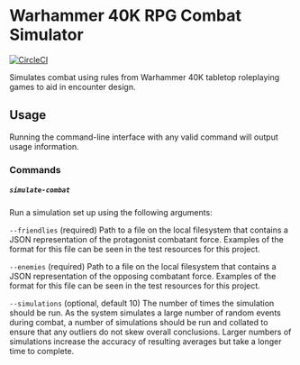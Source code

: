 # Warhammer 40K RPG Combat Simulator

[![CircleCI](https://circleci.com/gh/HSAR/CombatSimulator.svg?style=shield)](https://circleci.com/gh/circleci/circleci-docs)


Simulates combat using rules from Warhammer 40K tabletop roleplaying games to aid in encounter design.

## Usage

Running the command-line interface with any valid command will output usage information.

### Commands

##### `simulate-combat`

Run a simulation set up using the following arguments:

`--friendlies` (required) Path to a file on the local filesystem that contains a JSON representation of the protagonist combatant force.
Examples of the format for this file can be seen in the test resources for this project.

`--enemies` (required) Path to a file on the local filesystem that contains a JSON representation of the opposing combatant force.
Examples of the format for this file can be seen in the test resources for this project.

`--simulations` (optional, default 10) The number of times the simulation should be run. 
As the system simulates a large number of random events during combat, a number of simulations should be run and collated to ensure that any outliers do not skew overall conclusions.
Larger numbers of simulations increase the accuracy of resulting averages but take a longer time to complete.